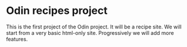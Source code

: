 # Odin recipes project

This is the first project of the Odin project. It will be a recipe site. We will start from a very basic html-only site. Progressively we will add more features.